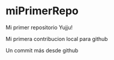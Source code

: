 # miPrimerRepo

Mi primer repositorio Yujju!

Mi primera contribucion local para github

Un commit más desde github
